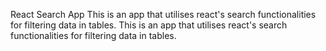 React Search App
This is an app that utilises react's search functionalities for filtering data in tables.
This is an app that utilises react's search functionalities for filtering data in tables.
